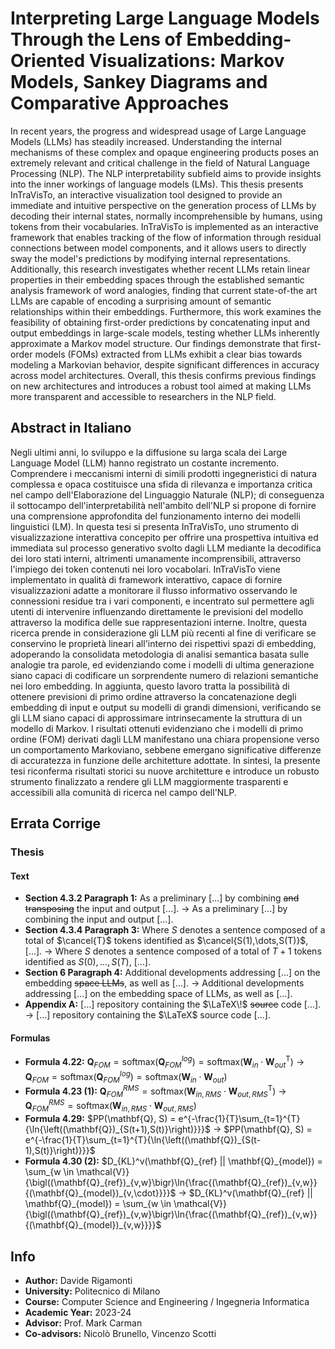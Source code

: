 # Interpreting Large Language Models Through the Lens of Embedding-Oriented Visualizations: Markov Models, Sankey Diagrams and Comparative Approaches

In recent years, the progress and widespread usage of Large Language Models (LLMs) has steadily increased.
Understanding the internal mechanisms of these complex and opaque engineering products poses an extremely relevant and critical challenge in the field of Natural Language Processing (NLP).
The NLP interpretability subfield aims to provide insights into the inner workings of language models (LMs).
This thesis presents InTraVisTo, an interactive visualization tool designed to provide an immediate and intuitive perspective on the generation process of LLMs by decoding their internal states, normally incomprehensible by humans, using tokens from their vocabularies.
InTraVisTo is implemented as an interactive framework that enables tracking of the flow of information through residual connections between model components, and it allows users to directly sway the model's predictions by modifying internal representations.
Additionally, this research investigates whether recent LLMs retain linear properties in their embedding spaces through the established semantic analysis framework of word analogies, finding that current state-of-the art LLMs are capable of encoding a surprising amount of semantic relationships within their embeddings.
Furthermore, this work examines the feasibility of obtaining first-order predictions by concatenating input and output embeddings in large-scale models, testing whether LLMs inherently approximate a Markov model structure.
Our findings demonstrate that first-order models (FOMs) extracted from LLMs exhibit a clear bias towards modeling a Markovian behavior, despite significant differences in accuracy across model architectures.
Overall, this thesis confirms previous findings on new architectures and introduces a robust tool aimed at making LLMs more transparent and accessible to researchers in the NLP field.

## Abstract in Italiano

Negli ultimi anni, lo sviluppo e la diffusione su larga scala dei Large Language Model (LLM) hanno registrato un costante incremento.
Comprendere i meccanismi interni di simili prodotti ingegneristici di natura complessa e opaca costituisce una sfida di rilevanza e importanza critica nel campo dell'Elaborazione del Linguaggio Naturale (NLP); di conseguenza il sottocampo dell'interpretabilità nell'ambito dell'NLP si propone di fornire una comprensione approfondita del funzionamento interno dei modelli linguistici (LM).
In questa tesi si presenta InTraVisTo, uno strumento di visualizzazione interattiva concepito per offrire una prospettiva intuitiva ed immediata sul processo generativo svolto dagli LLM mediante la decodifica dei loro stati interni, altrimenti umanamente incomprensibili, attraverso l'impiego dei token contenuti nei loro vocabolari.
InTraVisTo viene implementato in qualità di framework interattivo, capace di fornire visualizzazioni adatte a monitorare il flusso informativo osservando le connessioni residue tra i vari componenti, e incentrato sul permettere agli utenti di intervenire influenzando direttamente le previsioni del modello attraverso la modifica delle sue rappresentazioni interne.
Inoltre, questa ricerca prende in considerazione gli LLM più recenti al fine di verificare se conservino le proprietà lineari all'interno dei rispettivi spazi di embedding, adoperando la consolidata metodologia di analisi semantica basata sulle analogie tra parole, ed evidenziando come i modelli di ultima generazione siano capaci di codificare un sorprendente numero di relazioni semantiche nei loro embedding.
In aggiunta, questo lavoro tratta la possibilità di ottenere previsioni di primo ordine attraverso la concatenazione degli embedding di input e output su modelli di grandi dimensioni, verificando se gli LLM siano capaci di approssimare intrinsecamente la struttura di un modello di Markov.
I risultati ottenuti evidenziano che i modelli di primo ordine (FOM) derivati dagli LLM manifestano una chiara propensione verso un comportamento Markoviano, sebbene emergano significative differenze di accuratezza in funzione delle architetture adottate.
In sintesi, la presente tesi riconferma risultati storici su nuove architetture e introduce un robusto strumento finalizzato a rendere gli LLM maggiormente trasparenti e accessibili alla comunità di ricerca nel campo dell'NLP.

## Errata Corrige

### Thesis

#### Text

- **Section 4.3.2 Paragraph 1:** As a preliminary [...] by combining ~~and transposing~~ the input and output [...]. &rarr; As a preliminary [...] by combining the input and output [...].
- **Section 4.3.4 Paragraph 3:** Where $S$ denotes a sentence composed of a total of $\cancel{T}$ tokens identified as $\cancel{S(1),\dots,S(T)}$, [...]. &rarr; Where $S$ denotes a sentence composed of a total of $T+1$ tokens identified as $S(0),\dots,S(T)$, [...].
- **Section 6 Paragraph 4:** Additional developments addressing [...] on the embedding ~~space LLMs~~, as well as [...]. &rarr; Additional developments addressing [...] on the embedding space of LLMs, as well as [...].
- **Appendix A:** [...] repository containing the $\LaTeX\!$ ~~source~~ code [...]. &rarr; [...] repository containing the $\LaTeX$ source code [...].

#### Formulas

- **Formula 4.22:** $`\mathbf{Q}_{\textit{FOM}} = \text{softmax}(\mathbf{Q}_{\textit{FOM}}^{log}) = \text{softmax}(\mathbf{W}_{in} \cdot \mathbf{W}_{out}^\mathrm{T})`$ &rarr; $`\mathbf{Q}_{\textit{FOM}} = \text{softmax}(\mathbf{Q}_{\textit{FOM}}^{log}) = \text{softmax}(\mathbf{W}_{in} \cdot \mathbf{W}_{out})`$
- **Formula 4.23 (1):** $`\mathbf{Q}_{\textit{FOM}}^{RMS} = \text{softmax}(\mathbf{W}_{in,RMS} \cdot \mathbf{W}_{out,RMS}^\mathrm{T})`$ &rarr; $`\mathbf{Q}_{\textit{FOM}}^{RMS} = \text{softmax}(\mathbf{W}_{in,RMS} \cdot \mathbf{W}_{out,RMS})`$
- **Formula 4.29:** $`PP(\mathbf{Q}, S) = e^{-\frac{1}{T}\sum_{t=1}^{T}{\ln{\left((\mathbf{Q})_{S(t+1),S(t)}\right)}}}`$ &rarr; $`PP(\mathbf{Q}, S) = e^{-\frac{1}{T}\sum_{t=1}^{T}{\ln{\left((\mathbf{Q})_{S(t-1),S(t)}\right)}}}`$
- **Formula 4.30 (2):** $`D_{KL}^v(\mathbf{Q}_{ref} || \mathbf{Q}_{model}) = \sum_{w \in \mathcal{V}}{\bigl((\mathbf{Q}_{ref})_{v,w}\bigr)\ln{\frac{(\mathbf{Q}_{ref})_{v,w}}{(\mathbf{Q}_{model})_{v,\cdot}}}}`$ &rarr; $`D_{KL}^v(\mathbf{Q}_{ref} || \mathbf{Q}_{model}) = \sum_{w \in \mathcal{V}}{\bigl((\mathbf{Q}_{ref})_{v,w}\bigr)\ln{\frac{(\mathbf{Q}_{ref})_{v,w}}{(\mathbf{Q}_{model})_{v,w}}}}`$

## Info

- **Author:** Davide Rigamonti
- **University:** Politecnico di Milano
- **Course:** Computer Science and Engineering / Ingegneria Informatica
- **Academic Year:** 2023-24
- **Advisor:** Prof. Mark Carman
- **Co-advisors:** Nicolò Brunello, Vincenzo Scotti
